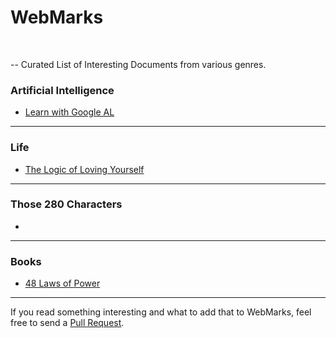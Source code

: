 # WebMarks
<br> 

-- Curated List of Interesting Documents from various genres.

### Artificial Intelligence

- [Learn with Google AL](https://ai.google/education/)

<hr>

### Life

- [The Logic of Loving Yourself](https://www.ted.com/playlists/465/the_logic_of_loving_yourself)

<hr>

### Those 280 Characters

- 

<hr>

### Books

- [48 Laws of Power](https://www.amazon.com/48-Laws-Power-Robert-Greene/dp/0140280197)

<hr>


If you read something interesting and what to add that to WebMarks, feel free to send a [Pull Request](https://github.com/Dharamsitejas/WebMarks/pulls). 
